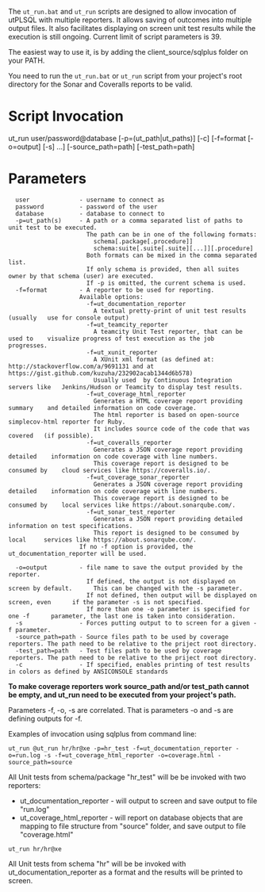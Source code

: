 The `ut_run.bat` and `ut_run` scripts are designed to allow invocation of utPLSQL with multiple reporters.
It allows saving of outcomes into multiple output files.
It also facilitates displaying on screen unit test results while the execution is still ongoing.
Current limit of script parameters is 39.

The easiest way to use it, is by adding the client_source/sqlplus folder on your PATH.

You need to run the `ut_run.bat` or `ut_run` script from your project's root directory for the Sonar and Coveralls reports to be valid.   

# Script Invocation
  ut_run user/password@database [-p=(ut_path|ut_paths)] [-c] [-f=format [-o=output] [-s] ...] [-source_path=path] [-test_path=path]

# Parameters
```
  user              - username to connect as
  password          - password of the user
  database          - database to connect to
  -p=ut_path(s)     - A path or a comma separated list of paths to unit test to be executed.     
                      The path can be in one of the following formats:
                        schema[.package[.procedure]]
                        schema:suite[.suite[.suite][...]][.procedure]
                      Both formats can be mixed in the comma separated list.
                      If only schema is provided, then all suites owner by that schema (user) are executed.
                      If -p is omitted, the current schema is used.
  -f=format         - A reporter to be used for reporting.
                    Available options:
                      -f=ut_documentation_reporter
                        A textual pretty-print of unit test results (usually   use for console output)
                      -f=ut_teamcity_reporter
                        A teamcity Unit Test reporter, that can be used to    visualize progress of test execution as the job    progresses.
                      -f=ut_xunit_reporter
                        A XUnit xml format (as defined at:    http://stackoverflow.com/a/9691131 and at    https://gist.github.com/kuzuha/232902acab1344d6b578)
                        Usually used  by Continuous Integration servers like   Jenkins/Hudson or Teamcity to display test results.
                      -f=ut_coverage_html_reporter
                        Generates a HTML coverage report providing summary    and detailed information on code coverage.
                        The html reporter is based on open-source    simplecov-html reporter for Ruby.
                        It includes source code of the code that was covered   (if possible).
                      -f=ut_coveralls_reporter
                        Generates a JSON coverage report providing detailed    information on code coverage with line numbers.
                        This coverage report is designed to be consumed by    cloud services like https://coveralls.io/.
                      -f=ut_coverage_sonar_reporter
                        Generates a JSON coverage report providing detailed    information on code coverage with line numbers.
                        This coverage report is designed to be consumed by    local services like https://about.sonarqube.com/.
                      -f=ut_sonar_test_reporter
                        Generates a JSON report providing detailed     information on test specifications.
                        This report is designed to be consumed by local     services like https://about.sonarqube.com/.
                    If no -f option is provided, the ut_documentation_reporter will be used.

  -o=output         - file name to save the output provided by the reporter.
                      If defined, the output is not displayed on screen by default.      This can be changed with the -s parameter.
                      If not defined, then output will be displayed on screen, even      if the parameter -s is not specified.
                      If more than one -o parameter is specified for one -f      parameter, the last one is taken into consideration.
  -s                - Forces putting output to to screen for a given -f parameter.
  -source_path=path - Source files path to be used by coverage reporters. The path need to be relative to the priject root directory.
  -test_path=path   - Test files path to be used by coverage reporters. The path need to be relative to the priject root directory.
  -c                - If specified, enables printing of test results in colors as defined by ANSICONSOLE standards
```

**To make coverage reporters work source_path and/or test_path cannot be empty, and ut_run need to be executed from your project's path.**

Parameters -f, -o, -s are correlated. That is parameters -o and -s are defining outputs for -f.

Examples of invocation using sqlplus from command line:

`ut_run @ut_run hr/hr@xe -p=hr_test -f=ut_documentation_reporter -o=run.log -s -f=ut_coverage_html_reporter -o=coverage.html -source_path=source`

All Unit tests from schema/package "hr_test" will be be invoked with two reporters:
  - ut_documentation_reporter - will output to screen and save output to file "run.log"
  - ut_coverage_html_reporter - will report on database objects that are mapping to file structure from "source" folder, and save output to file "coverage.html"

`ut_run hr/hr@xe`

All Unit tests from schema "hr" will be be invoked with ut_documentation_reporter as a format and the results will be printed to screen.

